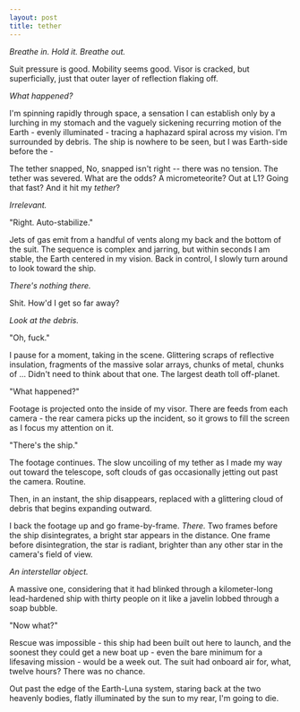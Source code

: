 ```yaml
---
layout: post
title: tether
---
```


*Breathe in. Hold it. Breathe out.*

Suit pressure is good. Mobility seems good. Visor is cracked, but superficially, just that outer layer of reflection flaking off.

*What happened?*

I'm spinning rapidly through space, a sensation I can establish only by a lurching in my stomach and the vaguely sickening recurring motion of the Earth - evenly illuminated - tracing a haphazard spiral across my vision. I'm surrounded by debris. The ship is nowhere to be seen, but I was Earth-side before the -

The tether snapped, No, snapped isn't right -- there was no tension. The tether was severed. What are the odds? A micrometeorite? Out at L1? Going that fast? And it hit my *tether*?

*Irrelevant.*

"Right. Auto-stabilize."

Jets of gas emit from a handful of vents along my back and the bottom of the suit. The sequence is complex and jarring, but within seconds I am stable, the Earth centered in my vision. Back in control, I slowly turn around to look toward the ship.

*There's nothing there.*

Shit. How'd I get so far away?

*Look at the debris.*

"Oh, fuck."

I pause for a moment, taking in the scene. Glittering scraps of reflective insulation, fragments of the massive solar arrays, chunks of metal, chunks of ...
Didn't need to think about that one. The largest death toll off-planet.

"What happened?"

Footage is projected onto the inside of my visor. There are feeds from each camera - the rear camera picks up the incident, so it grows to fill the screen as I focus my attention on it.

"There's the ship."

The footage continues. The slow uncoiling of my tether as I made my way out toward the telescope, soft clouds of gas occasionally jetting out past the camera. Routine.

Then, in an instant, the ship disappears, replaced with a glittering cloud of debris that begins expanding outward.

I back the footage up and go frame-by-frame. *There.* Two frames before the ship disintegrates, a bright star appears in the distance. One frame before disintegration, the star is radiant, brighter than any other star in the camera's field of view. 

*An interstellar object.*

A massive one, considering that it had blinked through a kilometer-long lead-hardened ship with thirty people on it like a javelin lobbed through a soap bubble.

"Now what?"

Rescue was impossible - this ship had been built out here to launch, and the soonest they could get a new boat up - even the bare minimum for a lifesaving mission - would be a week out. The suit had onboard air for, what, twelve hours? There was no chance.

Out past the edge of the Earth-Luna system, staring back at the two heavenly bodies, flatly illuminated by the sun to my rear, I'm going to die.
